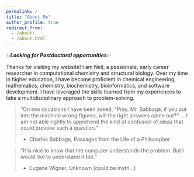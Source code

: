 ```yaml
---
permalink: /
title: "About Me"
author_profile: true
redirect_from: 
  - /about/
  - /about.html
---
```


✨***Looking for Postdoctoral opportunities***✨

Thanks for visiting my website! I am Neil, a passionate, early career researcher in computational chemistry and structural biology. Over my time in higher education, I have become proficient in chemical engineering, mathematics, chemistry, biochemistry, bioinformatics, and software development. I have leveraged the skills learned from my experiences to take a multidisciplinary approach to problem-solving. 


>“On two occasions I have been asked, "Pray, Mr. Babbage, if you put into the machine wrong figures, will the right answers come out?" ... I am not able rightly to apprehend the kind of confusion of ideas that could provoke such a question.”
>- Charles Babbage, Passages from the Life of a Philosopher

>“It is nice to know that the computer understands the problem. But I would like to understand it too.”
>- Eugene Wigner, Unknown (could be myth…)


